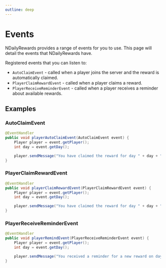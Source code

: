 ```yaml
---
outline: deep
---
```


# Events

NDailyRewards provides a range of events for you to use. This page will detail the events that NDailyRewards have.

Registered events that you can listen to:

- `AutoClaimEvent` - called when a player joins the server and the reward is automatically claimed.
- `PlayerClaimRewardEvent` - called when a player claims a reward.
- `PlayerReceiveReminderEvent` - called when a player receives a reminder about available rewards.

## Examples

### AutoClaimEvent

```java
@EventHandler
public void playerAutoClaimEvent(AutoClaimEvent event) {
    Player player = event.getPlayer();
    int day = event.getDay();

    player.sendMessage("You have claimed the reward for day " + day + " automatically!");
}
```

### PlayerClaimRewardEvent

```java
@EventHandler
public void playerClaimRewardEvent(PlayerClaimRewardEvent event) {
    Player player = event.getPlayer();
    int day = event.getDay();

    player.sendMessage("You have claimed the reward for day " + day + "!");
}
```

### PlayerReceiveReminderEvent

```java
@EventHandler
public void playerRemindEvent(PlayerReceiveReminderEvent event) {
    Player player = event.getPlayer();
    int day = event.getDay();

    player.sendMessage("You received a reminder for a new reward on day " + day);
}
```
